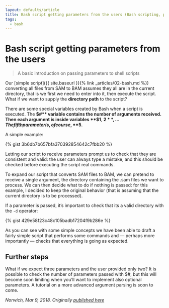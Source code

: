 ```yaml
---
layout: defaults/article
title: Bash script getting parameters from the users (Bash scripting, part 5)
tags:
  - bash
---
```


# Bash script getting parameters from the users

> A basic introduction on passing parameters to shell scripts

Our [simple script]({{ site.baseurl }}{% link _articles/02-bash.md %})
converting all files from SAM to BAM assumes they all are in
the current directory, that is we first we need to enter into it,
then execute the script. What if we want to supply the **directory path** to the script?

There are some special variables created by Bash when a script is executed.
The **$#** variable contains the number of arguments received.
Then each argument is inside variables **$1**, **$2**, …
The fifth parameter is, of course, **$5**.

A simple example:

{% gist 3b6db7b657bfa370392854642c7fbb20 %}

Letting our script to receive parameters prompt us to check that they are consistent and valid: the user can always type a mistake, and this should be checked before executing the script real commands.

To expand our script that converts SAM files to BAM, we can pretend to receive a single argument, the directory containing the .sam files we want to process. We can then decide what to do if nothing is passed: for this example, I decided to keep the original behavior (that is assuming that the current directory is to be processed).

If a parameter is passed, it’s important to check that its a valid directory with the `-d` operator:

{% gist 429e58f23c48c105badb17204f9b286e %}

As you can see with some simple concepts we have been able to draft a fairly simple script that performs some commands and — perhaps more importantly — checks that everything is going as expected.

## Further steps

What if we expect three parameters and the user provided only two? It is possible to check the number of parameters passed with $#, but this will become soon limiting when you’ll want to implement also optional parameters.
A tutorial on a more advanced argument parsing is soon to come.

_Norwich, Mar 9, 2018. Originally [published here](https://medium.com/ngs-sh/bash-script-getting-parameters-from-the-users-part-5-104fca1c2937)_
